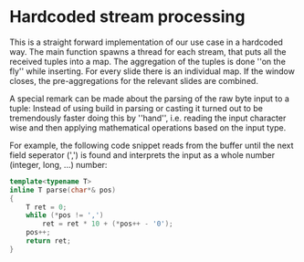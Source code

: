 # Hardcoded stream processing

This is a straight forward implementation of our use case in a hardcoded way. The main function spawns a thread for each stream, that puts all the received tuples into a map. The aggregation of the tuples is done ''on the fly'' while inserting. For every slide there is an individual map. If the window closes, the pre-aggregations for the relevant slides are combined.

A special remark can be made about the parsing of the raw byte input to a tuple: Instead of using build in parsing or casting it turned out to be tremendously faster doing this by ''hand'', i.e. reading the input character wise and then applying mathematical operations based on the input type.

For example, the following code snippet reads from the buffer until the next field seperator (',') is found and interprets the input as a whole number (integer, long, ...) number:
```c++
template<typename T>
inline T parse(char*& pos)
{
    T ret = 0;
    while (*pos != ',')
        ret = ret * 10 + (*pos++ - '0');
    pos++;
    return ret;
}
```